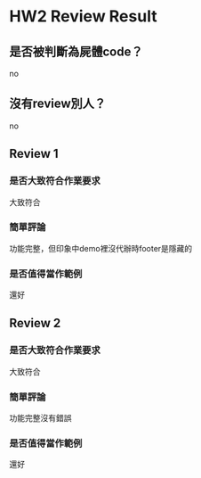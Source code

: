 



# HW2 Review Result

## 是否被判斷為屍體code？


no
## 沒有review別人？


no
## Review 1

### 是否大致符合作業要求


大致符合
### 簡單評論


功能完整，但印象中demo裡沒代辦時footer是隱藏的
### 是否值得當作範例


還好
## Review 2

### 是否大致符合作業要求


大致符合
### 簡單評論


功能完整沒有錯誤
### 是否值得當作範例


還好